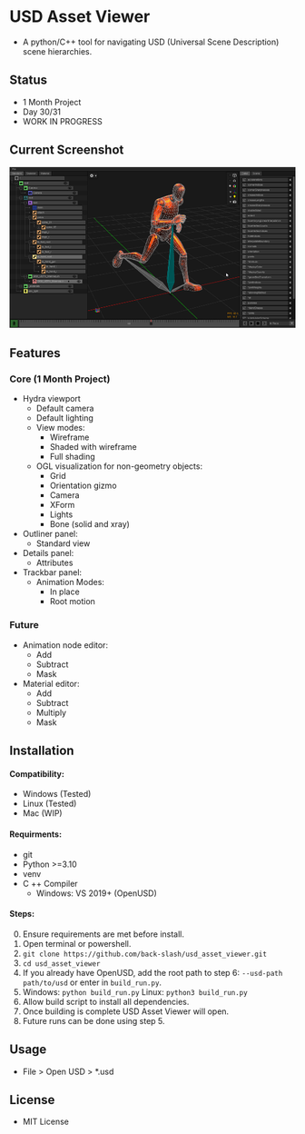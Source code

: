 # USD Asset Viewer
- A python/C++ tool for navigating USD (Universal Scene Description) scene hierarchies.

## Status
- 1 Month Project
- Day 30/31
- WORK IN PROGRESS

## Current Screenshot
![USD Asset Viewer WIP Screenshot](docs/current_wip.png)

## Features

### Core (1 Month Project)
- Hydra viewport
    - Default camera
    - Default lighting
    - View modes:
        - Wireframe
        - Shaded with wireframe
        - Full shading
    - OGL visualization for non-geometry objects:
        - Grid
        - Orientation gizmo
        - Camera
        - XForm
        - Lights
        - Bone (solid and xray)
- Outliner panel:
    - Standard view
- Details panel:
    - Attributes
- Trackbar panel:
    - Animation Modes:
        - In place
        - Root motion

### Future
- Animation node editor:
    - Add
    - Subtract
    - Mask
- Material editor:
    - Add
    - Subtract
    - Multiply
    - Mask

## Installation
#### Compatibility:
- Windows (Tested)
- Linux (Tested)
- Mac (WIP)
#### Requirments:
- git
- Python >=3.10
- venv
- C ++ Compiler
    - Windows: VS 2019+ (OpenUSD)


#### Steps:
0) Ensure requirements are met before install.
1) Open terminal or powershell.
2) `git clone https://github.com/back-slash/usd_asset_viewer.git`
3) `cd usd_asset_viewer`
4) If you already have OpenUSD, add the root path to step 6: `--usd-path path/to/usd` or enter in `build_run.py`.
5) Windows: `python build_run.py` Linux: `python3 build_run.py`
6) Allow build script to install all dependencies.
7) Once building is complete USD Asset Viewer will open.
8) Future runs can be done using step 5.


## Usage
- File > Open USD > *.usd


## License
- MIT License
